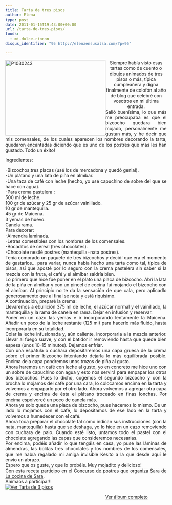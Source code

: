 ```yaml
---
title: Tarta de tres pisos
author: Elena
type: post
date: 2011-01-15T19:43:00+00:00
url: /tarta-de-tres-pisos/
foods:
  - mi-dulce-rincon
disqus_identifier: "95 http://elenaensusalsa.com/?p=95"

---
```

[<img align="left" alt="P1030243" border="0" height="235" src="http://elenaensusalsa.com/wp-content/uploads/2011/01/P1030243_thumb-5B9-5D.jpg" style="border-bottom-width: 0px; border-left-width: 0px; border-right-width: 0px; border-top-width: 0px; display: inline; margin-left: 0px; margin-right: 0px;" title="P1030243" width="313" />][1] 

<div align="center">
  Siempre había visto esas tartas como de cuento o dibujos animados de tres pisos o más, típica cumpleañera y digna finalmente de colofón al año de blog que celebré con vosotros en mi última entrada.
</div>

<div align="center">
</div>

<div align="center">
</div>

<div align="justify">
  Salió buenísima, lo que más me preocupaba es que el bizcocho quedara bien mojado, personalmente me gustan más, y he decir que mis comensales, de los cuales aparecen los nombres decorando la tarta, quedaron encantadas diciendo que es uno de los postres que más les han gustado. Todo un éxito!
</div>

<div align="justify">
</div>

Ingredientes:

<div align="justify">
  -Bizcochos,tres placas (usé los de mercadona y quedó genial).
</div>

<div align="justify">
  -Un plátano y una lata de piña en almíbar.
</div>

<div align="justify">
  -Una taza de café con leche (hecho, yo usé capuchino de sobre del que se hace con agua).
</div>

<div align="justify">
  -Para crema pastelera :
</div>

<div align="justify">
  500 ml de leche. <br />100 gr de azúcar y 25 gr de azúcar vainillado. <br />10 gr de mantequilla. <br />45 gr de Maicena. <br />3 yemas de huevo. <br />Canela rama.
</div>

<div align="justify">
  Para decorar:
</div>

<div align="justify">
  -Almendra laminada.
</div>

<div align="justify">
  -Letras comestibles con los nombres de los comensales.
</div>

<div align="justify">
  -Bocaditos de cereal (tres chocolates).
</div>

<div align="justify">
  -Chocolate nestlé postres (mantequilla+nata postres).
</div>

<div align="justify">
</div>

<div align="justify">
  Tenía comprado un paquete de tres bizcochos y decidí que era el momento de gastarlos… para variar, nunca había hecho una tarta como tal, típica de pisos, así que aposté por lo seguro con la crema pastelera sin saber si la mezcla con la fruta, el café y el almíbar saldría bien.
</div>

<div align="justify">
  Lo primero que hice fue poner en el plato una placa de bizcocho. Abrí la lata de la piña en almíbar y con un pincel de cocina fui mojando el bizcocho con el almíbar. Al principio no te da la sensación de que cala, pero aplicadlo generosamente que al final se nota y está riquísimo.
</div>

<div align="justify">
  A continuación, preparé la crema:
</div>

<div align="justify">
  Llevaremos a ebullición 375 ml de leche, el azúcar normal y el vainillado, la mantequilla y la rama de canela en rama. Dejar en infusión y reservar.<strong></strong> <br />Poner en un cazo las yemas e ir incorporando lentamente la Maicena. Añadir un poco de la leche restante (125 ml) para hacerlo más fluido, hasta incorporarla en su totalidad.<strong></strong> <br />Colar la leche infusionada y, aún caliente, incorporarla a la mezcla anterior. Llevar al fuego suave, y con el batidor ir removiendo hasta que quede bien espesa (unos 10-15 minutos). Dejamos enfriar.
</div>

<div align="justify">
  Con una espátula o cuchara depositaremos una capa gruesa de la crema sobre el primer bizcocho intentando dejarla lo más equilibrada posible. Encima dela capa pondremos unos trozos de piña al gusto.
</div>

<div align="justify">
  Ahora haremos un café con leche al gusto, yo en concreto me hice uno con un sobre de capuchino con agua y esto nos servirá para empapar los otros dos bizcochos. Pues lo dicho, cogemos el segundo bizcocho y con la brocha lo mojamos del café por una cara, lo colocamos encima en la tarta y volvemos a empaparlo por el otro lado. Ahora volvemos a agregar otra capa de crema y encima de ésta el plátano troceado en finas lonchas. Por encima espolvoreé un poco de canela más.
</div>

<div align="justify">
  Ahora ya solo queda una placa de bizcocho, pues hacemos lo mismo. De un lado lo mojamos con el café, lo depositamos de ese lado en la tarta y volvemos a humedecer con el café.
</div>

<div align="justify">
  Ahora toca preparar el chocolate tal como indican sus instrucciones (con la nata, mantequilla) hasta que se deshaga, yo lo hice en un cazo removiendo con cuchara de palo. Cuando esté listo, untamos todo el pastel con el chocolate agregando las capas que consideremos necesarias.
</div>

<div align="justify">
  Por encima, podéis añadir lo que tengáis en casa, yo puse las láminas de almendras, las bolitas tres chocolates y los nombres de los comensales, que me había regalado mi amiga invisible Kesito a la que desde aquí le envío un abrazo.
</div>

<div align="justify">
  Espero que os guste, y que lo probéis. Muy mojadito y delicioso!
</div>

<div align="justify">
  Con esta receta participo en el <a href="http://cocinadesara.blogspot.com/2011/01/i-concurso-de-postres.html">Concurso de postres</a> que organiza Sara de <a href="http://cocinadesara.blogspot.com/">La cocina de Sara</a>. <br />Animaos a participar!!
</div>



<div style="display: inline; float: none; margin: 0px; padding-bottom: 0px; padding-left: 0px; padding-right: 0px; padding-top: 0px;">
  <a href="http://cid-a5354edc4ebfa1ec.skydrive.live.com/redir.aspx?page=browse&resid=A5354EDC4EBFA1EC!790&type=5" style="border-bottom: 0px; border-left: 0px; border-right: 0px; border-top: 0px;"><img alt="Ver Tarta de 3 pisos" src="http://elenaensusalsa.com/wp-content/uploads/2011/01/InlineRepresentationb12b8182-4579-4657-badc-cc301c4dabb6-5B22-5D.jpg" style="border-bottom: 0px; border-left: 0px; border-right: 0px; border-top: 0px;" /></a></p> 
  
  <div style="text-align: right; width: 445px;">
    <a href="http://cid-a5354edc4ebfa1ec.skydrive.live.com/redir.aspx?page=browse&resid=A5354EDC4EBFA1EC!790&type=5">Ver álbum completo</a>
  </div>
</div>

 [1]: http://elenaensusalsa.com/wp-content/uploads/2011/01/P1030243_thumb-5B9-5D.jpg
